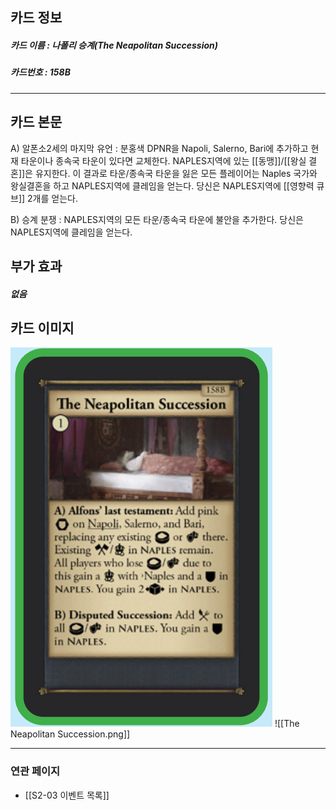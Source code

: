 ## 카드 정보
##### 카드 이름 : 나폴리 승계(The Neapolitan Succession)
##### 카드번호 : 158B
---
## 카드 본문

A) 알폰소2세의 마지막 유언 : 분홍색 DPNR을 Napoli, Salerno, Bari에 추가하고 현재 타운이나 종속국 타운이 있다면 교체한다. NAPLES지역에 있는 [[동맹]]/[[왕실 결혼]]은 유지한다. 이 결과로 타운/종속국 타운을 잃은 모든 플레이어는 Naples 국가와 왕실결혼을 하고 NAPLES지역에 클레임을 얻는다. 당신은 NAPLES지역에 [[영향력 큐브]] 2개를 얻는다.

B) 승계 분쟁 : NAPLES지역의 모든 타운/종속국 타운에 불안을 추가한다. 당신은 NAPLES지역에 클레임을 얻는다.

## 부가 효과
##### 없음

## 카드 이미지
<img src="\Assets\The Neapolitan Succession.png"/>
![[The Neapolitan Succession.png]]

--- 

### 연관 페이지
- [[S2-03 이벤트 목록]]
